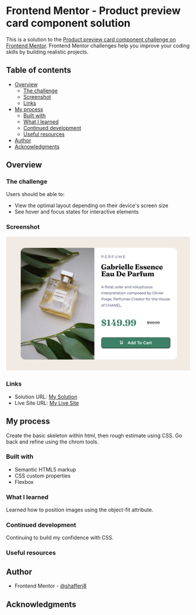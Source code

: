 # Frontend Mentor - Product preview card component solution

This is a solution to the [Product preview card component challenge on Frontend Mentor](https://www.frontendmentor.io/challenges/product-preview-card-component-GO7UmttRfa). Frontend Mentor challenges help you improve your coding skills by building realistic projects. 

## Table of contents

- [Overview](#overview)
  - [The challenge](#the-challenge)
  - [Screenshot](#screenshot)
  - [Links](#links)
- [My process](#my-process)
  - [Built with](#built-with)
  - [What I learned](#what-i-learned)
  - [Continued development](#continued-development)
  - [Useful resources](#useful-resources)
- [Author](#author)
- [Acknowledgments](#acknowledgments)

## Overview

### The challenge

Users should be able to:

- View the optimal layout depending on their device's screen size
- See hover and focus states for interactive elements

### Screenshot

![](./Screenshot.png)

### Links

- Solution URL: [My Solution](https://github.com/shafferj8/product-preview-card-component-main)
- Live Site URL: [My Live Site](https://shafferj8.github.io/product-preview-card-component-main/)

## My process

Create the basic skeleton within html, then rough estimate using CSS. Go back and refine using the chrom tools.

### Built with

- Semantic HTML5 markup
- CSS custom properties
- Flexbox


### What I learned

Learned how to position images using the object-fit attribute.

### Continued development

Continuing to build my confidence with CSS.

### Useful resources



## Author

- Frontend Mentor - [@shafferj8](https://www.frontendmentor.io/profile/shafferj8)


## Acknowledgments


